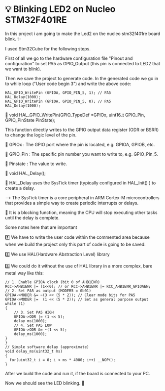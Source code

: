 # 💡 Blinking LED2 on Nucleo STM32F401RE

In this project i am going to make the Led2 on the nucleo stm32f401re board blink. ✨

I used Stm32Cube for the following steps.

First of all we go to the hardware configuration file "Pinout and configuration" to set PA5 as GPIO_Output (this pin is connected to LED2 that we want to blink).

Then we save the project to generate code. In the generated code we go in to while loop ("User code begin 3") and write the above code:
 
    HAL_GPIO_WritePin (GPIOA, GPIO_PIN_5, 1); // PA5
    HAL_Delay(1000);
    HAL_GPIO_WritePin (GPIOA, GPIO_PIN_5, 0); // PA5
    HAL_Delay(1000);

📕 void HAL_GPIO_WritePin(GPIO_TypeDef *GPIOx, uint16_t GPIO_Pin, GPIO_PinState PinState);

This function directly writes to the GPIO output data register (ODR or BSRR) to change the logic level of the pin.

💠 GPIOx : The GPIO port where the pin is located, e.g. GPIOA, GPIOB, etc.

💠 GPIO_Pin : The specific pin number you want to write to, e.g. GPIO_Pin_5.

💠 Pinstate : The value to write.

📕 void HAL_Delay();

💠 HAL_Delay uses the SysTick timer (typically configured in HAL_Init() ) to create a delay.

   --> The SysTick timer is a core peripheral in ARM Cortex-M microcontrollers that provides a simple way to create periodic interrupts or delays. 
   
💠 It is a blocking function, meaning the CPU will stop executing other tasks until the delay is complete.

 Some notes here that are important
 
 :one: We have to write the user code within the commented area because when we build the project only this part of code is going to be saved.
 
 2️⃣ We use HAL(Hardware Abstraction Level) library
 
 3️⃣ We could do it without the use of HAL library in a more complex, bare metal way like this:
 
    // 1. Enable GPIOA clock (bit 0 of AHB1ENR)
    RCC->AHB1ENR |= (1<<0); // or RCC->AHB1ENR |= RCC_AHB1ENR_GPIOAEN;
    // 2. Set PA5 as output (MODER5 = 0b01)
    GPIOA->MODER &= ~(3 << (5 * 2)); // Clear mode bits for PA5
    GPIOA->MODER |=  (1 << (5 * 2)); // Set as general purpose output
    while (1)
    {
        // 3. Set PA5 HIGH
        GPIOA->ODR |= (1 << 5);
        delay_ms(1000);
        // 4. Set PA5 LOW
        GPIOA->ODR &= ~(1 << 5);
        delay_ms(1000);
    }
    }
    // Simple software delay (approximate)
    void delay_ms(uint32_t ms)
    {
      for(uint32_t i = 0; i < ms * 4000; i++) __NOP();
    }
After we build the code and run it, if the board is connected to your PC.

Now we should see the LED blinking. 🔦
